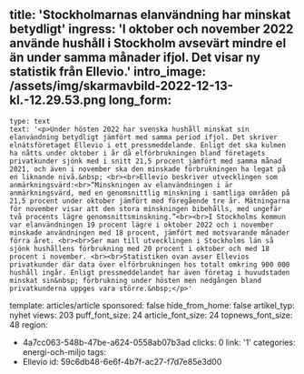title: 'Stockholmarnas elanvändning har minskat betydligt'
ingress: 'I oktober och november 2022 använde hushåll i Stockholm avsevärt mindre el än under samma månader ifjol. Det visar ny statistik från Ellevio.'
intro_image: /assets/img/skarmavbild-2022-12-13-kl.-12.29.53.png
long_form:
  -
    type: text
    text: '<p>Under hösten 2022 har svenska hushåll minskat sin elanvändning betydligt jämfört med samma period ifjol. Det skriver elnätsföretaget Ellevio i ett pressmeddelande. Enligt det ska kulmen ha nåtts under oktober i år då elförbrukningen bland företagets privatkunder sjönk med i snitt 21,5 procent jämfört med samma månad 2021, och även i november ska den minskade förbrukningen ha legat på en liknande nivå.&nbsp; <br><br>Ellevio beskriver utvecklingen som anmärkningsvärd:<br>“Minskningen av elanvändningen i är anmärkningsvärd, med en genomsnittlig minskning i samtliga områden på 21,5 procent under oktober jämfört med föregående tre år. Mätningarna för november visar att den stora minskningen bibehålls, med ungefär två procents lägre genomsnittsminskning.”<br><br>I Stockholms kommun var elanvändningen 19 procent lägre i oktober 2022 och i november minskade användningen med 18 procent, jämfört med motsvarande månader förra året. <br><br>Ser man till utvecklingen i Stockholms län så sjönk hushållens förbrukning med 20 procent i oktober och med 18 procent i november. <br><br>Statistiken ovan avser Ellevios privatkunder där data över elförbrukningen hos totalt omkring 900 000 hushåll ingår. Enligt pressmeddelandet har även företag i huvudstaden minskat sin&nbsp; förbrukning under hösten men nedgången bland privatkunderna uppges vara större.&nbsp;</p>'
template: articles/article
sponsored: false
hide_from_home: false
artikel_typ: nyhet
views: 203
puff_font_size: 24
article_font_size: 24
topnews_font_size: 48
region:
  - 4a7cc063-548b-47be-a624-0558ab07b3ad
clicks: 0
link: '1'
categories: energi-och-miljo
tags:
  - Ellevio
id: 59c6db48-6e6f-4b7f-ac27-f7d7e85e3d00
